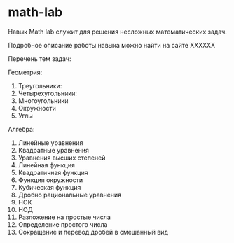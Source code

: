 # math-lab
Навык Math lab служит для решения несложных математических задач. 

Подробное описание работы навыка можно найти на сайте XXXXXX

Перечень тем задач:

Геометрия:
1.	Треугольники:
2.	Четырехугольники:
3.	Многоугольники
4.	Окружности
5.	Углы

Алгебра:
1.	Линейные уравнения
2.	Квадратные уравнения
3.	Уравнения высших степеней
4.	Линейная функция
5.	Квадратичная функция
6.	Функция окружности
7.	Кубическая функция
8.	Дробно рациональные уравнения
9.	НОК
10.	НОД
11.	Разложение на простые числа
12.	Определение простого числа
13.	Сокращение и перевод дробей в смешанный вид

